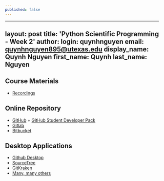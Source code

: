 ```yaml
---
published: false
---
```

---
layout: post
title: 'Python Scientific Programming - Week 2'
author:
  login: quynhnguyen
  email: quynhnguyen895@utexas.edu
  display_name: Quynh Nguyen
  first_name: Quynh
  last_name: Nguyen
---

## Course Materials

+ [Recordings](https://youtu.be/HMi_uZt_rC8)

## Online Repository 

+ [GitHub](http://github.com) + [GitHub Student Developer Pack](https://education.github.com/pack)
+ [Gitlab](http://gitlab.com)
+ [Bitbucket](http://bitbucket.org)

## Desktop Applications

+ [Github Desktop](https://desktop.github.com/)
+ [SourceTree](https://www.sourcetreeapp.com)
+ [GitKraken](https://www.gitkraken.com/)
+ [Many, many others](https://git-scm.com/download/gui/linux)